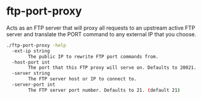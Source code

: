 # ftp-port-proxy

Acts as an FTP server that will proxy all requests to an upstream active FTP server and translate the PORT command to any external IP that you choose.

``` sh
./ftp-port-proxy -help
  -ext-ip string
        The public IP to rewrite FTP port commands from.
  -host-port int
        The port that this FTP proxy will serve on. Defaults to 20021. (default 20021)
  -server string
        The FTP server host or IP to connect to.
  -server-port int
        The FTP server port number. Defaults to 21. (default 21)
```
